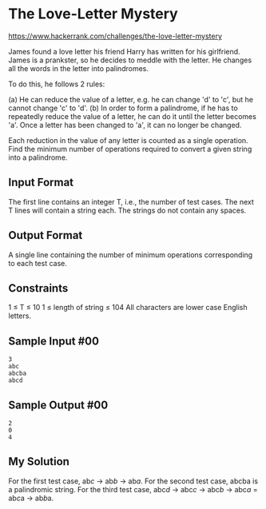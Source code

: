The Love-Letter Mystery
=======================

https://www.hackerrank.com/challenges/the-love-letter-mystery

James found a love letter his friend Harry has written for his girlfriend. James is a prankster, so he decides to meddle 
with the letter. He changes all the words in the letter into palindromes.

To do this, he follows 2 rules:

(a) He can reduce the value of a letter, e.g. he can change 'd' to 'c', but he cannot change 'c' to 'd'.
(b) In order to form a palindrome, if he has to repeatedly reduce the value of a letter, he can do it until the letter 
becomes 'a'. Once a letter has been changed to 'a', it can no longer be changed.

Each reduction in the value of any letter is counted as a single operation. Find the minimum number of operations 
required to convert a given string into a palindrome.

Input Format
------------
The first line contains an integer T, i.e., the number of test cases.
The next T lines will contain a string each. The strings do not contain any spaces.

Output Format
-------------
A single line containing the number of minimum operations corresponding to each test case.

Constraints
-----------
1 ≤ T ≤ 10
1 ≤ length of string ≤ 104
All characters are lower case English letters.

Sample Input #00
----------------
```
3
abc
abcba
abcd
```

Sample Output #00
-----------------
```
2
0
4
```

My Solution
-----------
For the first test case, ab*c* -> ab*b* -> ab*a*.
For the second test case, abcba is a palindromic string.
For the third test case, abc*d* -> abc*c* -> abc*b* -> abc*a* = ab*c*a -> ab*b*a.